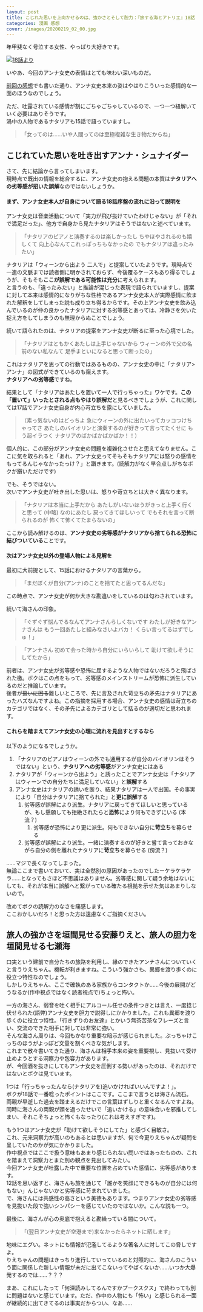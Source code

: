 ```yaml
---
layout: post
title: こじれた思いを上向かせるのは、強かさとそして胆力：『旅する海とアトリエ』18話
categories: 漫画 感想
cover: /images/20200219_02_00.jpg
---
```


年甲斐なく号泣する女性、やっぱり大好きです。

[![18話より](/images/20200219_02_01.jpg "18話")](https://twitter.com/mangatimekirara/status/1229769688785117184)

いやあ、今回のアンナ女史の表情はとても味わい深いものだ。

[前回の感想](https://fse.tw/POjOcSN5)でも書いた通り、アンナ女史本来の姿はやはりこういった感情的な一面のほうなのでしょう。

ただ、吐露されている感情が割にごちゃごちゃしているので、一つ一つ紐解いていく必要はありそうです。  
渦中の人物であるナタリアも15話で語っていますし。

> 「女ってのは……いや人間ってのは至極複雑な生き物だからね」

## こじれていた思いを吐き出すアンナ・シュナイダー

さて、先に結論から言ってしまいます。  
現時点で既出の情報を総合するに、アンナ女史の抱える問題の本質は**ナタリアへの劣等感が招いた誤解**なのではないしょうか。

#### まず、アンナ女史本人が自身について語る18話序盤の流れに沿って説明を

アンナ女史は音楽活動について「実力が飛び抜けていたわけじゃない」が「それで満足だった」、他方で自身から見たナタリアはそうではないと述べています。

> 「ナタリアのピアノと演奏するのは楽しかったし ちやほやされるのも嬉しくて 向上心なんてこれっぽっちもなかったの でもナタリアは違ったみたい」

ナタリアは「ウィーンから出よう 二人で」と提案していたようです。現時点で一連の文脈までは読者側に明かされておらず、今後覆るケースもあり得るでしょうが、そもそも**ここが誤解である可能性は充分**に考えられます。  
と言うのも、「違ったみたい」と推論が混じった表現で語られていますし、提案に対して本来は感情的になりがちな性格であるアンナ女史本人が実際感情に飲まれた解釈をしてしまった説も成り立ち得るからです。その上アンナ女史を飲み込んでいるのが仲の良かったナタリアに対する劣等感とあっては、冷静さを欠いた捉え方をしてしまうのも無理からぬことでしょう。  

続いて語られたのは、ナタリアの提案をアンナ女史が断るに至った心境でした。

> 「ナタリアはともかくあたしは上手じゃないから ウィーンの外で父の名前のない私なんて 足手まといになると思って断ったの」

これはナタリアを思っての行動ではあるものの、アンナ女史の中に「ナタリア>アンナ」の図式ができているのも窺えます。  
**ナタリアへの劣等感**ですね。

結果として「ナタリアはあたしを置いて一人で行っちゃった」ワケです。**この「置いて」いったとされる点もやはり誤解だ**と見るべきでしょうが、これに関しては17話でアンナ女史自身が内心苛立ちを露にしていました。

> （素っ気ないのはどっちよ 急にウィーンの外に出たいってカッコつけちゃってさ あたしのバイオリンと演奏するのが好きって言ってたくせに もう超イラつく ナタリアのばかばかばかばか！！）

個人的に、この部分がアンナ女史の問題を複雑化させたと思えてなりません。ここに気を取られると「あれ、アンナ女史ってそもそもナタリアには怒りの感情をもってるんじゃなかったっけ？」と躓きます。(読解力がなく早合点しがちなボクが躓いただけです)

でも、そうではない。  
次いでアンナ女史が吐き出した思いは、怒りや苛立ちとは大きく異なります。

> 「ナタリアは本当に上手だから あたしがいないほうがきっと上手く行くと思って (中略) なのにあたし 戻ってきてほしいって でもそれを言って断られるのが 怖くて怖くてたまらないの」

ここから読み解けるのは、**アンナ女史の劣等感がナタリアから捨てられる恐怖に結びついている**ことです。

#### 次はアンナ女史以外の登場人物による見解を

最初に大前提として、15話におけるナタリアの言葉から。

> 「まだぼくが自分(アンナ)のことを捨てたと思ってるんだな」

この時点で、アンナ女史が何か大きな勘違いをしているのは匂わされています。

続いて海さんの印象。

> 「ぐずぐず悩んでるなんてアンナさんらしくないです わたしが好きなアンナさんは もう一回あたしと組みなさいよバカ！ くらい言ってるはずでしゅ！」

> 「アンナさん 初めて会った時から自分にいらいらして 助けて欲しそうにしてたから」

前者は、アンナ女史が劣等感や恐怖に屈するような人物ではないだろうと飛ばされた檄。ボクはこの点をもって、劣等感のメインストリームが恐怖に派生しているのだと推論しています。  
後者が~~扱いに困る~~難しいところで、先に言及された苛立ちの矛先はナタリアにあったハズなんですよね。この指摘を採用する場合、アンナ女史の感情は苛立ちのカテゴリではなく、その矛先によるカテゴリとして括るのが適切だと思われます。

#### これらを踏まえてアンナ女史の心理に流れを見出すとするなら

以下のようになるでしょうか。

1. 「ナタリアのピアノはウィーンの外でも通用するが自分のバイオリンはそうではない」という、**ナタリアへの劣等感**がアンナ女史にはある  
1. ナタリアが「ウィーンから出よう」と誘ったことでアンナ女史は「ナタリアはウィーンでの自分たちに満足していない」と**誤解**する  
1. アンナ女史はナタリアの誘いを断り、結果ナタリアは一人で出国。その事実により「自分はナタリアに捨てられた」と**更に誤解**する  
    1. 劣等感が誤解により派生。ナタリアに戻ってきてほしいと思っているが、もし懇願しても拒絶されたらと**恐怖**により何もできずにいる (本流？)  
         1. 劣等感が恐怖により更に派生。何もできない自分に**苛立ち**を募らせる  
    1. 劣等感が誤解により派生。一緒に演奏するのが好きと嘗て言っておきながら自分の側を離れたナタリアに**苛立ち**を募らせる (傍流？)  

……マジで長くなってしまった。  
無論ここまで書いておいて、実は全然別の原因があったのでしたーケラケラケラ……となってもさほど不思議はありません。劣等感に関して疑う余地はないにしても、それが本当に誤解へと繋がっている確たる根拠を示せた気はあまりしないので。  

改めてボクの読解力のなさを痛感します。  
ここおかしいだろ！と思った方は遠慮なくご指摘ください。

## 旅人の強かさを垣間見せる安藤りえと、旅人の胆力を垣間見せる七瀬海

口実という建前で自分たちの旅路を利用し、縁のできたアンナさんについていくと言うりえちゃん。機転が利きますね。こういう強かさも、異郷を渡り歩くのに役立つ特性なのでしょう。  
しかしりえちゃん、ここで確執のある家族からコンタクトか……今後の展開がどうなるか(作中視点ではなく読者視点で)ちょっと怖い。

一方の海さん、弱音を吐く相手にアルコール任せの条件つきとは言え、一度捻じ伏せられた(語弊)アンナ女史を胆力で説得しにかかりました。これも異郷を渡り歩くのに役立つ特性。「行きずりのお友達」とかいう無茶苦茶なフレーズと言い、交流のできた相手に対しては非常に強い。  
そんな海さん周りは、今回もかなり重要な暗示が感じられました。ぶっちゃけこっちのほうがよっぽど文量を割くべきな気がします。  
これまで散々書いてきた通り、海さんは相手本来の姿を重要視し、見抜いて受け止めようとする洞察力や包容力があります。  
が、今回酒を抜きにしてもアンナ女史を圧倒する勢いがあったのは、それだけではないとボクは見ています。  

1つは「行っちゃったんなら(ナタリアを)追いかければいいんですよ！」。  
ボクが18話で一番唸ったポイントはここです。ここまで言うとは海さん流石。  
両親が早逝した過去を踏まえるだけでこの言葉はずしりと重くなるんですよね。  
同時に海さんの両親が頭を過ったせいで「追いかける」の意味合いを邪推してしまい、それこそちょっと怖くもなったり(これは考えすぎです)。

もう1つはアンナ女史が「助けて欲しそうにしてた」と感づく目敏さ。  
これ、元来洞察力が高いのもあるとは思いますが、何で今更りえちゃんが疑問を呈していたのかが気にかかりました。  
作中視点ではここで扱う意味もあまり感じられない問いではあったものの、これを踏まえて洞察力とまた別の観点を見出してみたい。  
今回アンナ女史が吐露した中で重要な位置を占めていた感情に、劣等感があります。  
12話を思い返すと、海さんも旅を通じて「誰かを笑顔にできるものが自分には何もない」んじゃないかと劣等感に苛まれていました。  
で、海さんには共感性の高さという美徳もあります。つまりアンナ女史の劣等感を見抜いた段で強いシンパシーを感じていたのではないか。こんな説も一つ。

最後に、海さんが心の奥底で抱えると勘繰っている闇について。

>「(翌日アンナ女史が空港まで)来なかったらネットに晒します」

地味にエグい。ネットにも情報が氾濫してるような著名人に対してこの脅しですよ。  
りえちゃんの問題はきっちり進行していっているのと対照的に、海さんのこういう面に関係した新しい情報が未だに出てこないってやばくないか……いつか大爆発するのでは……？？？

まあ、これにしたって「何深読みしてるんですかプークスクス」で終わっても別に問題はないと感じています。ただ、作中の人物にも「怖い」と感じられる一面が継続的に出てきてるのは事実だからつい、なあ……
